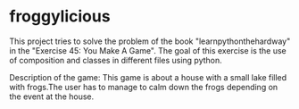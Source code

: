 froggylicious
=============

 This project tries to solve the problem of the book "learnpythonthehardway" in the "Exercise 45: You Make A Game".  The goal of this exercise is the use of composition and classes in different files using python.

 Description of the game:
 This game is about a house with a small lake filled with frogs.The user has to manage to calm down the frogs depending on the event at the house.
